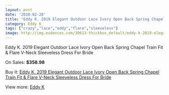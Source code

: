 ```yaml
---
layout: post
date: '2018-02-28'
title: "Eddy K. 2019 Elegant Outdoor Lace Ivory Open Back Spring Chapel Train Fit & Flare V-Neck Sleeveless Dress For Bride"
category: Eddy K
tags: ["crazy","lace","eddy","flare","sleeveless"]
image: http://img.eudances.com/30613-thickbox_default/eddy-k-2019-elegant-outdoor-lace-ivory-open-back-spring-chapel-train-fit-flare-v-neck-sleeveless-dress-for-bride.jpg
---
```

Eddy K. 2019 Elegant Outdoor Lace Ivory Open Back Spring Chapel Train Fit & Flare V-Neck Sleeveless Dress For Bride

On Sales: **$358.98**
<a href="https://www.eudances.com/en/eddy-k/9762-eddy-k-2019-elegant-outdoor-lace-ivory-open-back-spring-chapel-train-fit-flare-v-neck-sleeveless-dress-for-bride.html"><amp-img layout="responsive" width="600" height="600" src="//img.eudances.com/30613-thickbox_default/eddy-k-2019-elegant-outdoor-lace-ivory-open-back-spring-chapel-train-fit-flare-v-neck-sleeveless-dress-for-bride.jpg" alt="Eddy K. 2019 Elegant Outdoor Lace Ivory Open Back Spring Chapel Train Fit & Flare V-Neck Sleeveless Dress For Bride 0" /></a>
<a href="https://www.eudances.com/en/eddy-k/9762-eddy-k-2019-elegant-outdoor-lace-ivory-open-back-spring-chapel-train-fit-flare-v-neck-sleeveless-dress-for-bride.html"><amp-img layout="responsive" width="600" height="600" src="//img.eudances.com/30614-thickbox_default/eddy-k-2019-elegant-outdoor-lace-ivory-open-back-spring-chapel-train-fit-flare-v-neck-sleeveless-dress-for-bride.jpg" alt="Eddy K. 2019 Elegant Outdoor Lace Ivory Open Back Spring Chapel Train Fit & Flare V-Neck Sleeveless Dress For Bride 1" /></a>

Buy it: [Eddy K. 2019 Elegant Outdoor Lace Ivory Open Back Spring Chapel Train Fit & Flare V-Neck Sleeveless Dress For Bride](https://www.eudances.com/en/eddy-k/9762-eddy-k-2019-elegant-outdoor-lace-ivory-open-back-spring-chapel-train-fit-flare-v-neck-sleeveless-dress-for-bride.html "Eddy K. 2019 Elegant Outdoor Lace Ivory Open Back Spring Chapel Train Fit & Flare V-Neck Sleeveless Dress For Bride")

View more: [Eddy K](https://www.eudances.com/en/151-eddy-k "Eddy K")